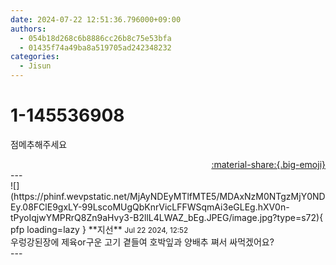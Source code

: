 ```yaml
---
date: 2024-07-22 12:51:36.796000+09:00
authors:
  - 054b18d268c6b8886cc26b8c75e53bfa
  - 01435f74a49ba8a519705ad242348232
categories:
  - Jisun
---
```


# 1-145536908

<div class="post-container" markdown="1">
<div class="content-container md-sidebar__scrollwrap" markdown="1">

점메추해주세요

</div>
</div>

<div style="text-align: right;" markdown="1">
<a href="https://weverse.io/fromis9/fanpost/1-145536908" style="text-align: right;">:material-share:{.big-emoji}</a>
</div>
---

<div class="comments-container md-sidebar__scrollwrap" markdown="1">
<div class="comment" markdown="1">
<div class='id-container' markdown="1">
![](https://phinf.wevpstatic.net/MjAyNDEyMTlfMTE5/MDAxNzM0NTgzMjY0NDEy.08FClE9gxLY-99LscoMUgQbKnrVicLFFWSqmAi3eGLEg.hXV0n-tPyoIqjwYMPRrQ8Zn9aHvy3-B2llL4LWAZ_bEg.JPEG/image.jpg?type=s72){ pfp loading=lazy }
**<span class="artist">지선</span>** <small>Jul 22 2024, 12:52</small><br>
</div>
<div class='comment-body' markdown="1">
우렁강된장에 제육or구운 고기 곁들여 호박잎과 양배추 쪄서 싸먹겠어요?
</div>
</div>
</div>
---
